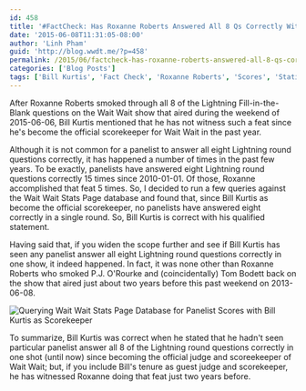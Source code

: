 ```yaml
---
id: 458
title: '#FactCheck: Has Roxanne Roberts Answered All 8 Qs Correctly With Bill Kurtis as Scorekeeper?'
date: '2015-06-08T11:31:05-08:00'
author: 'Linh Pham'
guid: 'http://blog.wwdt.me/?p=458'
permalink: /2015/06/factcheck-has-roxanne-roberts-answered-all-8-qs-correctly-with-bill-kurtis-as-scorekeeper/
categories: ['Blog Posts']
tags: ['Bill Kurtis', 'Fact Check', 'Roxanne Roberts', 'Scores', 'Statistics']
---
```


After Roxanne Roberts smoked through all 8 of the Lightning Fill-in-the-Blank questions on the Wait Wait show that aired during the weekend of 2015-06-06, Bill Kurtis mentioned that he has not witness such a feat since he's become the official scorekeeper for Wait Wait in the past year.

Although it is not common for a panelist to answer all eight Lightning round questions correctly, it has happened a number of times in the past few years. To be exactly, panelists have answered eight Lightning round questions correctly 15 times since 2010-01-01. Of those, Roxanne accomplished that feat 5 times. So, I decided to run a few queries against the Wait Wait Stats Page database and found that, since Bill Kurtis as become the official scorekeeper, no panelists have answered eight correctly in a single round. So, Bill Kurtis is correct with his qualified statement.

Having said that, if you widen the scope further and see if Bill Kurtis has seen any panelist answer all eight Lightning round questions correctly in one show, it indeed happened. In fact, it was none other than Roxanne Roberts who smoked P.J. O'Rourke and (coincidentally) Tom Bodett back on the show that aired just about two years before this past weekend on 2013-06-08.

![Querying Wait Wait Stats Page Database for Panelist Scores with Bill Kurtis as Scorekeeper](/images/2015/06/SQL-Query-Panelist-LFitB-Round-Correct-Answers.png)

To summarize, Bill Kurtis was correct when he stated that he hadn't seen particular panelist answer all 8 of the Lightning round questions correctly in one shot (until now) since becoming the official judge and scoreekeeper of Wait Wait; but, if you include Bill's tenure as guest judge and scorekeeper, he has witnessed Roxanne doing that feat just two years before.
